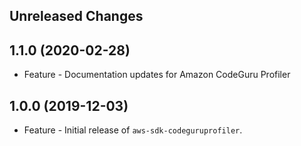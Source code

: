 Unreleased Changes
------------------

1.1.0 (2020-02-28)
------------------

* Feature - Documentation updates for Amazon CodeGuru Profiler

1.0.0 (2019-12-03)
------------------

* Feature - Initial release of `aws-sdk-codeguruprofiler`.

